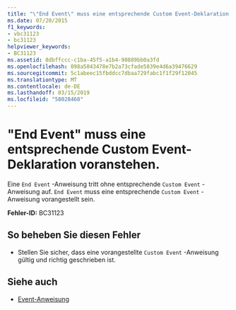 ```yaml
---
title: "\"End Event\" muss eine entsprechende Custom Event-Deklaration voranstehen."
ms.date: 07/20/2015
f1_keywords:
- vbc31123
- bc31123
helpviewer_keywords:
- BC31123
ms.assetid: 8dbffccc-c1ba-45f5-a1b4-90889bb0a3fd
ms.openlocfilehash: 098a5043478e7b2a73cfade5839e4d6a39476629
ms.sourcegitcommit: 5c1abeec15fbddcc7dbaa729fabc1f1f29f12045
ms.translationtype: MT
ms.contentlocale: de-DE
ms.lasthandoff: 03/15/2019
ms.locfileid: "58028468"
---
```

# <a name="end-event-must-be-preceded-by-a-matching-custom-event"></a>"End Event" muss eine entsprechende Custom Event-Deklaration voranstehen.
Eine `End Event` -Anweisung tritt ohne entsprechende `Custom Event` -Anweisung auf. `End Event` muss eine entsprechende `Custom Event` -Anweisung vorangestellt sein.  
  
 **Fehler-ID:** BC31123  
  
## <a name="to-correct-this-error"></a>So beheben Sie diesen Fehler  
  
-   Stellen Sie sicher, dass eine vorangestellte `Custom Event` -Anweisung gültig und richtig geschrieben ist.  
  
## <a name="see-also"></a>Siehe auch

- [Event-Anweisung](../../visual-basic/language-reference/statements/event-statement.md)
